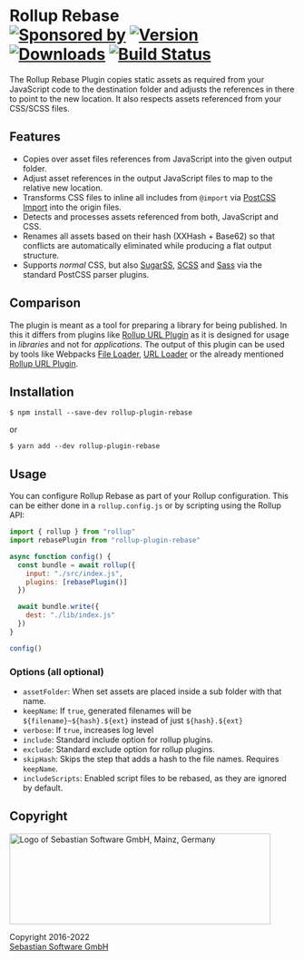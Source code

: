 # Rollup Rebase <br/>[![Sponsored by][sponsor-img]][sponsor] [![Version][npm-version-img]][npm] [![Downloads][npm-downloads-img]][npm] [![Build Status][github-img]][github]

The Rollup Rebase Plugin copies static assets as required from your JavaScript code to the destination folder and adjusts the references in there to point to the new location. It also respects assets referenced from your CSS/SCSS files.

[sponsor]: https://www.sebastian-software.de
[npm]: https://www.npmjs.com/package/rollup-plugin-rebase
[sponsor-img]: https://badgen.net/badge/Sponsored%20by/Sebastian%20Software/692446
[npm-downloads-img]: https://badgen.net/npm/dm/rollup-plugin-rebase
[npm-version-img]: https://badgen.net/npm/v/rollup-plugin-rebase
[github]: https://github.com/sebastian-software/rollup-plugin-rebase/actions
[github-img]: https://badgen.net/github/status/sebastian-software/rollup-plugin-rebase?label=tests&icon=github

## Features

- Copies over asset files references from JavaScript into the given output folder.
- Adjust asset references in the output JavaScript files to map to the relative new location.
- Transforms CSS files to inline all includes from `@import` via [PostCSS Import](https://github.com/postcss/postcss-import) into the origin files.
- Detects and processes assets referenced from both, JavaScript and CSS.
- Renames all assets based on their hash (XXHash + Base62) so that conflicts are automatically eliminated while producing a flat output structure.
- Supports _normal_ CSS, but also [SugarSS](https://github.com/postcss/sugarss), [SCSS](https://github.com/postcss/postcss-scss) and [Sass](https://github.com/aleshaoleg/postcss-sass) via the standard PostCSS parser plugins.

## Comparison

The plugin is meant as a tool for preparing a library for being published. In this it differs from plugins like [Rollup URL Plugin](https://github.com/Swatinem/rollup-plugin-url) as it is designed for usage in _libraries_ and not for _applications_. The output of this plugin can be used by tools like Webpacks [File Loader](https://github.com/webpack/file-loader), [URL Loader](https://github.com/webpack/url-loader) or the already mentioned [Rollup URL Plugin](https://github.com/Swatinem/rollup-plugin-url).

## Installation

```console
$ npm install --save-dev rollup-plugin-rebase
```

or

```console
$ yarn add --dev rollup-plugin-rebase
```

## Usage

You can configure Rollup Rebase as part of your Rollup configuration. This can be either done in a `rollup.config.js` or by scripting using the Rollup API:

```js
import { rollup } from "rollup"
import rebasePlugin from "rollup-plugin-rebase"

async function config() {
  const bundle = await rollup({
    input: "./src/index.js",
    plugins: [rebasePlugin()]
  })

  await bundle.write({
    dest: "./lib/index.js"
  })
}

config()
```

### Options (all optional)

- `assetFolder`: When set assets are placed inside a sub folder with that name.
- `keepName`: If `true`, generated filenames will be `${filename}~${hash}.${ext}` instead of just `${hash}.${ext}`
- `verbose`: If `true`, increases log level
- `include`: Standard include option for rollup plugins.
- `exclude`: Standard exclude option for rollup plugins.
- `skipHash`: Skips the step that adds a hash to the file names. Requires `keepName`.
- `includeScripts`: Enabled script files to be rebased, as they are ignored by default.

## Copyright

<img src="https://cdn.rawgit.com/sebastian-software/sebastian-software-brand/0d4ec9d6/sebastiansoftware-en.svg" alt="Logo of Sebastian Software GmbH, Mainz, Germany" width="460" height="160"/>

Copyright 2016-2022<br/>[Sebastian Software GmbH](http://www.sebastian-software.de)

